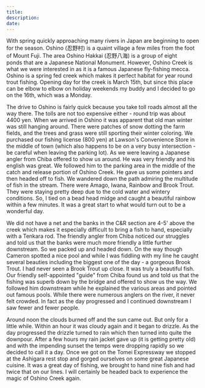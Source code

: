```yaml
---
title:
description:
date:
---
```


<p class="">With spring quickly approaching many rivers in Japan are beginning to open for the season. Oshino (忍野村) is a quaint village a few miles from the foot of Mount Fuji. The area Oshino Hakkai (忍野八海) is a group of eight ponds that are a Japanese National Monument. However, Oshino Creek is what we were interested in as it is a famous Japanese fly-fishing mecca. Oshino is a spring fed creek which makes it perfect habitat for year round trout fishing. Opening day for the creek is March 15th, but since this place can be elbow to elbow on holiday weekends my buddy and I decided to go on the 16th, which was a Monday.</p>

<p class="">The drive to Oshino is fairly quick because you take toll roads almost all the way there. The tolls are not too expensive either - round trip was about 4400 yen. When we arrived in Oshino it was apparent that old man winter was still hanging around. There were patches of snow dotting the farm fields, and the trees and grass were still sporting their winter coloring. We purchased our fishing license (800 yen) at Lawson's Convenience Store in the middle of town (which also happens to be on a very busy intersection - be careful when leaving the parking lot). As we were leaving a Japanese angler from Chiba offered to show us around. He was very friendly and his english was great. We followed him to the parking area in the middle of the catch and release portion of Oshino Creek. He gave us some pointers and then headed off to fish. We wandered down the path admiring the multitude of fish in the stream. There were Amago, Iwana, Rainbow and Brook Trout. They were staying pretty deep due to the cold water and wintery conditions. So, I tied on a bead head midge and caught a beautiful rainbow within a few minutes. It was a great start to what would turn out to be a wonderful day.</p>



<p class="">We did not have a net and the banks in the C&amp;R section are 4-5' above the creek which makes it especially difficult to bring a fish to hand, especially with a Tenkara rod. The friendly angler from Chiba noticed our struggles and told us that the banks were much more friendly a little further downstream. So we packed up and headed down. On the way though Cameron spotted a nice pool and while I was fiddling with my line he caught several beauties including the biggest one of the day - a gorgeous Brook Trout. I had never seen a Brook Trout up close. It was truly a beautiful fish. Our friendly self-appointed "guide" from Chiba found us and told us that the fishing was superb down by the bridge and offered to show us the way. We followed him downstream while he explained the various areas and pointed out famous pools. While there were numerous anglers on the river, it never felt crowded. In fact as the day progressed and I continued downstream I saw fewer and fewer people.</p>

<p class="">Around noon the clouds burned off and the sun came out. But only for a little while. Within an hour it was cloudy again and it began to drizzle. As the day progressed the drizzle turned to rain which then turned into quite the downpour. After a few hours my rain jacket gave up (it is getting pretty old) and with the impending sunset the temps were dropping rapidly so we decided to call it a day. Once we got on the Tomei Expressway we stopped at the Ashigara rest stop and gorged ourselves on some great Japanese cuisine. It was a great day of fishing, we brought to hand nine fish and had twice that on our lines. I will certainly be headed back to experience the magic of Oshino Creek again.</p>